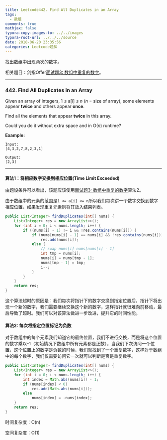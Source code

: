 ```yaml
---
title: Leetcode442. Find All Duplicates in an Array
tags:
  - 数组
comments: true
mathjax: false
typora-copy-images-to: ../../images
typora-root-url: ../../../source
date: 2018-06-20 23:35:56
categories: Leetcode题解
---
```


找出数组中出现两次的数字。

相关题目：剑指Offer[面试题3: 数组中重复的数字](https://xinxingastro.github.io/2018/05/03/剑指Offer/面试题3-数组中重复的数字/)。

<!-- more -->

---

### 442. Find All Duplicates in an Array

Given an array of integers, 1 ≤ a[i] ≤ *n* (*n* = size of array), some elements appear **twice** and others appear **once**.

Find all the elements that appear **twice** in this array.

Could you do it without extra space and in O(*n*) runtime?

**Example:**

```
Input:
[4,3,2,7,8,2,3,1]

Output:
[2,3]
```

---

#### 算法1：将相应数字交换到相应位置(Time Limit Exceeded)

由题设条件可以看出，该题应该使用[面试题3: 数组中重复的数字](https://xinxingastro.github.io/2018/05/03/剑指Offer/面试题3-数组中重复的数字/)算法2。

由于数组中的元素的范围是`1 <= a[i] <= n`所以我们每次讲一个数字交换到数字相应位置，如果发现重复元素则将其放入结果列表。

```java
public List<Integer> findDuplicates(int[] nums) {
    List<Integer> res = new ArrayList<>();
    for (int i = 0; i < nums.length; i++) {
        if ((nums[i] - 1) != i && !res.contains(nums[i])) {
            if (nums[nums[i] - 1] == nums[i] && !res.contains(nums[i]))
                res.add(nums[i]);
            else {
                // swap nums[i] nums[nums[i] - 1]
                int tmp = nums[i];
                nums[i] = nums[tmp - 1];
                nums[tmp - 1] = tmp;
                i--;
            }
        }
    }
    return res;
}
```

这个算法超时的原因是：我们每次将指针下的数字交换到指定位置后，指针下将出现一个新的数字，我们需要继续交换这个新的数字，这样指针就很难向前移动，最后导致了超时。我们可以对该算法做进一步改进，提升它的时间性能。

#### 算法2: 每次将指定位置标记为负数

对于数组中的每个元素我们知道它的最终位置，我们不进行交换，而是将这个位置的数字乘以-1（初始情况下数组中所有元素都是正数），当我们下次访问一个位置，这个位置上的数字是负数的时候，我们就找到了一个重复数字，这样对于数组中的每个数字，我们仅需要访问它一次就可以判断是否是重复数字。

```java
public List<Integer> findDuplicates(int[] nums) {
    List<Integer> res = new ArrayList<>();
    for (int i = 0; i < nums.length; i++) {
        int index = Math.abs(nums[i]) - 1;
        if (nums[index] < 0) 
            res.add(Math.abs(nums[i]));
        else 
            nums[index] = -nums[index];
    }
    return res;
}
```

时间复杂度：O(n)

空间复杂度：O(1)